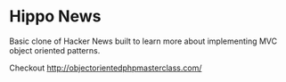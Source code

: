 # Hippo News

Basic clone of Hacker News built to learn more about implementing MVC object oriented patterns.

Checkout http://objectorientedphpmasterclass.com/
